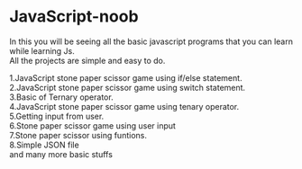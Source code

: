 # JavaScript-noob
In this you will be seeing all the basic javascript programs that you can learn while learning Js. <br>
All the projects are simple and easy to do.<br>

1.JavaScript stone paper scissor game using if/else statement. <br>
2.JavaScript stone paper scissor game using switch statement.  <br>
3.Basic of Ternary operator. <br>
4.JavaScript stone paper scissor game using tenary operator. <br>
5.Getting input from user. <br>
6.Stone paper scissor game using user input <br>
7.Stone paper scissor using funtions. <br>
8.Simple JSON file <br>
and many more basic stuffs



